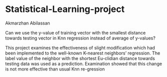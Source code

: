 # Statistical-Learning-project
Akmarzhan Abilassan

Can we use the y-value of training vector with the smallest distance towards testing vector in Knn regression instead of average of y-values?

This project examines the effectiveness of slight modification which had been implemented to the well-known K-nearest neighbors’ regression. The label value of the neighbor with the shortest Eu-clidian distance towards testing data was used as a prediction. Examination showed that this change is not more effective than usual Knn re-gression

